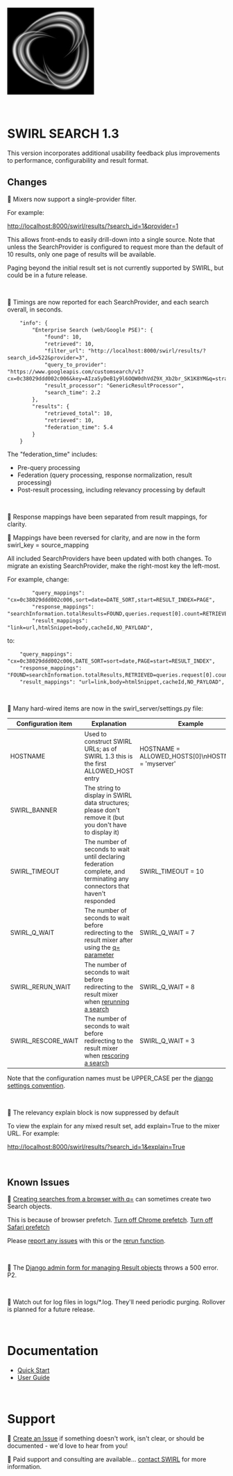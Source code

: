 ![SWIRL Logo](./images/swirl_logo_notext_200.jpg)

<br/>

# SWIRL SEARCH 1.3

This version incorporates additional usability feedback plus improvements to performance, configurability and 
result format.
​
## Changes

:small_blue_diamond: Mixers now support a single-provider filter.

For example:

[http://localhost:8000/swirl/results/?search_id=1&provider=1](http://localhost:8000/swirl/results/?search_id=1&provider=1)

This allows front-ends to easily drill-down into a single source. Note that unless the SearchProvider is configured to request more than the default of 10 results, only one page of results will be available. 

Paging beyond the initial result set is not currently supported by SWIRL, but could be in a future release.

<br/>

:small_blue_diamond: Timings are now reported for each SearchProvider, and each search overall, in seconds. 

```
    "info": {
        "Enterprise Search (web/Google PSE)": {
            "found": 10,
            "retrieved": 10,
            "filter_url": "http://localhost:8000/swirl/results/?search_id=522&provider=3",
            "query_to_provider": "https://www.googleapis.com/customsearch/v1?cx=0c38029ddd002c006&key=AIzaSyDeB1y9l6OQW0dhVdZ9X_Xb2br_SK1K8YM&q=strategic+consulting",
            "result_processor": "GenericResultProcessor",
            "search_time": 2.2
        },
        "results": {
            "retrieved_total": 10,
            "retrieved": 10,
            "federation_time": 5.4
        }
    }
```

The "federation_time" includes: 
* Pre-query processing
* Federation (query processing, response normalization, result processing)
* Post-result processing, including relevancy processing by default

<br/>

:small_blue_diamond: Response mappings have been separated from result mappings, for clarity. 

:small_blue_diamond: Mappings have been reversed for clarity, and are now in the form swirl_key = source_mapping

All included SearchProviders have been updated with both changes. To migrate an existing SearchProvider, make the right-most key the left-most.

For example, change:

```
        "query_mappings": "cx=0c38029ddd002c006,sort=date=DATE_SORT,start=RESULT_INDEX=PAGE",
        "response_mappings": "searchInformation.totalResults=FOUND,queries.request[0].count=RETRIEVED,items=RESULTS",
        "result_mappings": "link=url,htmlSnippet=body,cacheId,NO_PAYLOAD",
```

to:

```
    "query_mappings": "cx=0c38029ddd002c006,DATE_SORT=sort=date,PAGE=start=RESULT_INDEX",
    "response_mappings": "FOUND=searchInformation.totalResults,RETRIEVED=queries.request[0].count,RESULTS=items",
    "result_mappings": "url=link,body=htmlSnippet,cacheId,NO_PAYLOAD",
```

<br/>

:small_blue_diamond: Many hard-wired items are now in the swirl_server/settings.py file:

| Configuration item | Explanation | Example |
| ------------------ | ----------- | ------- |
| HOSTNAME | Used to construct SWIRL URLs; as of SWIRL 1.3 this is the first ALLOWED_HOST entry | HOSTNAME = ALLOWED_HOSTS[0]\nHOSTNAME = 'myserver' |
| SWIRL_BANNER | The string to display in SWIRL data structures; please don't remove it (but you don't have to display it) | |
| SWIRL_TIMEOUT | The number of seconds to wait until declaring federation complete, and terminating any connectors that haven't responded | SWIRL_TIMEOUT = 10 |
| SWIRL_Q_WAIT | The number of seconds to wait before redirecting to the result mixer after using the [q= parameter](2.-User-Guide.md#creating-a-search-object-with-the-q-url-parameter) | SWIRL_Q_WAIT = 7 |
| SWIRL_RERUN_WAIT | The number of seconds to wait before redirecting to the result mixer when [rerunning a search](2.-User-Guide.md#re-starting-re-running--re-scoring) | SWIRL_Q_WAIT = 8 |
| SWIRL_RESCORE_WAIT | The number of seconds to wait before redirecting to the result mixer when [rescoring a search](2.-User-Guide.md#re-starting-re-running--re-scoring) | SWIRL_Q_WAIT = 3 |

Note that the configuration names must be UPPER_CASE per the [django settings convention](https://docs.djangoproject.com/en/4.1/topics/settings/).

<br/>

:small_blue_diamond: The relevancy explain block is now suppressed by default

To view the explain for any mixed result set, add explain=True to the mixer URL. For example:

[http://localhost:8000/swirl/results/?search_id=1&explain=True](http://localhost:8000/swirl/results/?search_id=1&explain=True)

<br/>

## Known Issues

:small_blue_diamond: [Creating searches from a browser with q=](https://github.com/sidprobstein/swirl-search/wiki/2.-User-Guide#creating-a-search-object-with-the-q-url-parameter) can sometimes create two Search objects. 

This is because of browser prefetch. [Turn off Chrome prefetch](https://www.technipages.com/google-chrome-prefetch). [Turn off Safari prefetch](https://stackoverflow.com/questions/29214246/how-to-turn-off-safaris-prefetch-feature)

Please [report any issues](https://github.com/sidprobstein/swirl-search/issues/) with this or the [rerun function](USER_GUIDE.md#re-starting-re-running--re-trying-a-search).

<br/>

:small_blue_diamond: The [Django admin form for managing Result objects](http://localhost:8000/admin/swirl/result/) throws a 500 error. P2.

<br/>

:small_blue_diamond: Watch out for log files in logs/*.log. They'll need periodic purging. Rollover is planned for a future release.

<br/>

# Documentation

* [Quick Start](https://github.com/sidprobstein/swirl-search/wiki/1.-Quick-Start)
* [User Guide](https://github.com/sidprobstein/swirl-search/wiki/2.-User-Guide)

<br/>

# Support

:small_blue_diamond: [Create an Issue](https://github.com/sidprobstein/swirl-search/issues) if something doesn't work, isn't clear, or should be documented - we'd love to hear from you!

:small_blue_diamond: Paid support and consulting are available... [contact SWIRL](mailto:swirl@probstein.com) for more information.
